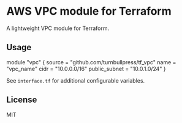 # AWS VPC module for Terraform
A lightweight VPC module for Terraform.

## Usage

module "vpc" {
    source = "github.com/turnbullpress/tf_vpc"
    name = "vpc_name"
    cidr = "10.0.0.0/16"
    public_subnet = "10.0.1.0/24" 
}

See `interface.tf` for additional configurable variables.

## License
MIT